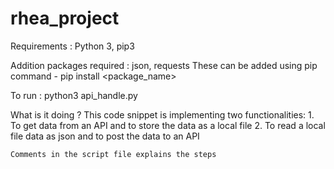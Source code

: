 # rhea_project


Requirements :
	Python 3, pip3
	
Addition packages required :
	json, requests
	These can be added using pip
	command - pip install <package_name>
	

To run :
    	python3 api_handle.py


What is it doing ?
	This code snippet is implementing two functionalities:
		1. To get data from an API and to store the data as a local file
		2. To read a local file data as json and to post the data to an API
	
	
	Comments in the script file explains the steps
	




